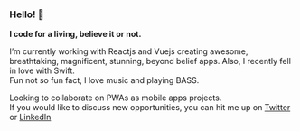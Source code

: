 ### Hello! 👋

**I code for a living, believe it or not.**   

I’m currently working with Reactjs and Vuejs creating awesome, breathtaking, magnificent, stunning, beyond belief apps. Also, I recently fell in love with Swift.   
Fun not so fun fact, I love music and playing BASS.   

Looking to collaborate on PWAs as mobile apps projects.  
If you would like to discuss new opportunities, you can hit me up on [Twitter](https://twitter.com/gonezunino) or [LinkedIn](https://www.linkedin.com/in/gonzalozunino/)
